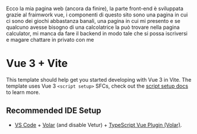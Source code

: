 Ecco la mia pagina web (ancora da finire), la parte front-end è sviluppata grazie al fraimwork vue, i componenti di questo sito sono una pagina in cui ci sono dei giochi abbastanza banali, una pagina in cui mi presento e se qualcuno avesse bisogno di una calcolatrice la può trovare nella pagina calculator, mi manca da fare il backend in modo tale che si possa iscriversi e magare chattare in privato con me  

# Vue 3 + Vite

This template should help get you started developing with Vue 3 in Vite. The template uses Vue 3 `<script setup>` SFCs, check out the [script setup docs](https://v3.vuejs.org/api/sfc-script-setup.html#sfc-script-setup) to learn more.

## Recommended IDE Setup

- [VS Code](https://code.visualstudio.com/) + [Volar](https://marketplace.visualstudio.com/items?itemName=Vue.volar) (and disable Vetur) + [TypeScript Vue Plugin (Volar)](https://marketplace.visualstudio.com/items?itemName=Vue.vscode-typescript-vue-plugin).
